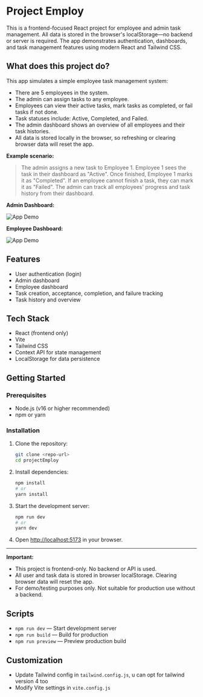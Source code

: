 # Project Employ

This is a frontend-focused React project for employee and admin task management. All data is stored in the browser's localStorage—no backend or server is required. The app demonstrates authentication, dashboards, and task management features using modern React and Tailwind CSS.

## What does this project do?

This app simulates a simple employee task management system:

- There are 5 employees in the system.
- The admin can assign tasks to any employee.
- Employees can view their active tasks, mark tasks as completed, or fail tasks if not done.
- Task statuses include: Active, Completed, and Failed.
- The admin dashboard shows an overview of all employees and their task histories.
- All data is stored locally in the browser, so refreshing or clearing browser data will reset the app.

**Example scenario:**

> The admin assigns a new task to Employee 1. Employee 1 sees the task in their dashboard as "Active". Once finished, Employee 1 marks it as "Completed". If an employee cannot finish a task, they can mark it as "Failed". The admin can track all employees' progress and task history from their dashboard.

**Admin Dashboard:**

![App Demo](/src/assets/image25.png)

**Employee Dashboard:**

![App Demo](/src/assets/image.png)

## Features

- User authentication (login)
- Admin dashboard
- Employee dashboard
- Task creation, acceptance, completion, and failure tracking
- Task history and overview

## Tech Stack

- React (frontend only)
- Vite
- Tailwind CSS
- Context API for state management
- LocalStorage for data persistence

## Getting Started

### Prerequisites

- Node.js (v16 or higher recommended)
- npm or yarn

### Installation

1. Clone the repository:
   ```sh
   git clone <repo-url>
   cd projectEmploy
   ```
2. Install dependencies:
   ```sh
   npm install
   # or
   yarn install
   ```
3. Start the development server:
   ```sh
   npm run dev
   # or
   yarn dev
   ```
4. Open [http://localhost:5173](http://localhost:5173) in your browser.

---

**Important:**

- This project is frontend-only. No backend or API is used.
- All user and task data is stored in browser localStorage. Clearing browser data will reset the app.
- For demo/testing purposes only. Not suitable for production use without a backend.

## Scripts

- `npm run dev` — Start development server
- `npm run build` — Build for production
- `npm run preview` — Preview production build

## Customization

- Update Tailwind config in `tailwind.config.js`, u can opt for tailwind version 4 too
- Modify Vite settings in `vite.config.js`

